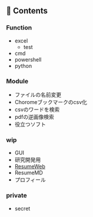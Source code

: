 ## 🌱 Contents
### Function
- excel
  - test
- cmd
- powershell
- python

### Module
- ファイルの名前変更
- Choromeブックマークのcsv化
- csvのワードを検索
- pdfの逆画像検索
- 役立つソフト

### wip
- GUI
- 研究開発用
- [ResumeWeb](https://github.com/h4r3/h4r3.github.io)
- ResumeMD
- プロフィール

### private
- secret


<!--
**h4r3/h4r3** is a ✨ _special_ ✨ repository because its `README.md` (this file) appears on your GitHub profile.

Here are some ideas to get you started:

- 🔭 I’m currently working on ...
- 🌱 I’m currently learning ...
- 👯 I’m looking to collaborate on ...
- 🤔 I’m looking for help with ...
- 💬 Ask me about ...
- 📫 How to reach me: ...
- 😄 Pronouns: ...
- ⚡ Fun fact: ...
- 👋 Hi there: ...
-->
